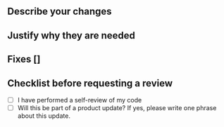 <!--
PR title: GRW-123 / Feature / Awesome new thing
-->

## Describe your changes

<!--
What changes are made?
If there are many changes, a list might be a good format.
If it makes sense, add screenshots and/or screen recordings here.
-->

## Justify why they are needed

<!--
If there is a Jira issue, add the key (e.g. GRW-123) between the brackets.
A link to that issue will automatically be created.
-->

## Fixes []

## Checklist before requesting a review

- [ ] I have performed a self-review of my code
- [ ] Will this be part of a product update? If yes, please write one phrase about this update.

